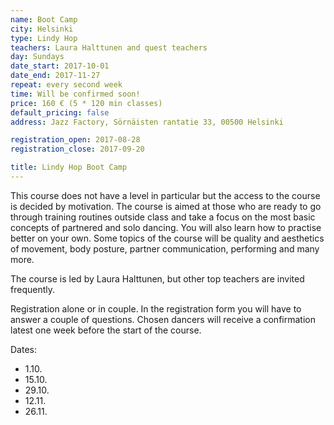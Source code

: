 ```yaml
---
name: Boot Camp
city: Helsinki
type: Lindy Hop
teachers: Laura Halttunen and quest teachers
day: Sundays
date_start: 2017-10-01
date_end: 2017-11-27
repeat: every second week
time: Will be confirmed soon!
price: 160 € (5 * 120 min classes)
default_pricing: false
address: Jazz Factory, Sörnäisten rantatie 33, 00500 Helsinki

registration_open: 2017-08-28
registration_close: 2017-09-20

title: Lindy Hop Boot Camp
---
```


This course does not have a level in particular but the access to the course is decided by motivation. The course is aimed at those who are ready to  go through training routines outside class and take a focus on the most basic concepts of partnered and solo dancing. You will also learn how to practise better on your own. Some topics of the course will be quality and aesthetics of movement, body posture, partner communication, performing and many more.

The course is led by Laura Halttunen, but other top teachers are invited frequently.

Registration alone or in couple. In the registration form you will have to answer a couple of questions. Chosen dancers will receive a confirmation latest one week before the start of the course.

Dates:
- 1.10.
- 15.10.
- 29.10.
- 12.11.
- 26.11.
